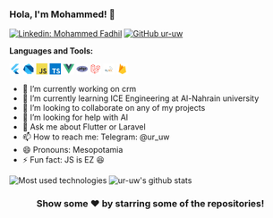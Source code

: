 ### Hola, I'm Mohammed! 👋



[![Linkedin: Mohammed Fadhil](https://img.shields.io/badge/-Mohammed%20Fadhil-blue?style=flat-square&logo=Linkedin&logoColor=white&link=https://www.linkedin.com/in/mohammed-fadhil-6b7467174/)](https://www.linkedin.com/in/mohammed-fadhil-6b7467174/)
[![GitHub ur-uw](https://img.shields.io/github/followers/ur-uw?label=follow&style=social)](https://github.com/ur-uw)


**Languages and Tools:**  

<span><img height="20" src="https://raw.githubusercontent.com/github/explore/80688e429a7d4ef2fca1e82350fe8e3517d3494d/topics/flutter/flutter.png"></span>
<span><img height="20" src="https://raw.githubusercontent.com/github/explore/80688e429a7d4ef2fca1e82350fe8e3517d3494d/topics/dart/dart.png"></span>
<span><img height="20" src="https://raw.githubusercontent.com/github/explore/80688e429a7d4ef2fca1e82350fe8e3517d3494d/topics/javascript/javascript.png"></span>
<span><img height="20" src="https://raw.githubusercontent.com/github/explore/80688e429a7d4ef2fca1e82350fe8e3517d3494d/topics/typescript/typescript.png"></span>
<span><img height="20" src="https://raw.githubusercontent.com/github/explore/80688e429a7d4ef2fca1e82350fe8e3517d3494d/topics/vue/vue.png"></span>
<span><img height="20" src="https://raw.githubusercontent.com/github/explore/80688e429a7d4ef2fca1e82350fe8e3517d3494d/topics/php/php.png"></span>
<span><img height="20" src="https://raw.githubusercontent.com/github/explore/80688e429a7d4ef2fca1e82350fe8e3517d3494d/topics/laravel/laravel.png"></span>
<span><img height="20" src="https://raw.githubusercontent.com/github/explore/80688e429a7d4ef2fca1e82350fe8e3517d3494d/topics/mysql/mysql.png"></span>
<span><img height="20" src="https://raw.githubusercontent.com/github/explore/80688e429a7d4ef2fca1e82350fe8e3517d3494d/topics/firebase/firebase.png"></span>

- 🔭 I’m currently working on crm
- 🌱 I’m currently learning ICE Engineering at Al-Nahrain university
- 👯 I’m looking to collaborate on any of my projects
- 🤔 I’m looking for help with AI
- 💬 Ask me about Flutter or Laravel
- 📫 How to reach me: Telegram: @ur_uw
- 😄 Pronouns: Mesopotamia
- ⚡ Fun fact: JS is EZ 😆

<div aligh="center">

  ![Most used technologies](https://github-readme-stats.vercel.app/api/top-langs/?username=ur-uw&theme=light&hide_langs_below=1)
  ![ur-uw's github stats](https://github-readme-stats.vercel.app/api?username=ur-uw&show_icons=true&theme=light&line_height=27)
  
</div>




<div align="center">
  
### Show some ❤️ by starring some of the repositories!
  
</div>
